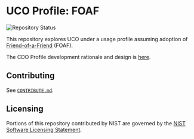 # UCO Profile: FOAF

![Repository Status](https://img.shields.io/badge/-exploratory-informational)

This repository explores UCO under a usage profile assuming adoption of [Friend-of-a-Friend](http://xmlns.com/foaf/0.1/) (FOAF).

The CDO Profile development rationale and design is [here](https://cyberdomainontology.org/ontology/development/#profiles).


## Contributing

See [`CONTRIBUTE.md`](CONTRIBUTE.md).


## Licensing

Portions of this repository contributed by NIST are governed by the [NIST Software Licensing Statement](LICENSE.md#nist-software-licensing-statement).
